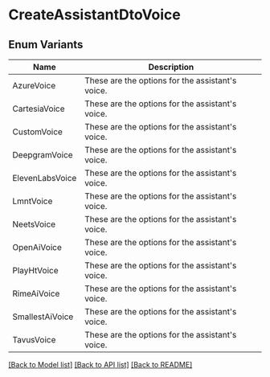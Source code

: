 # CreateAssistantDtoVoice

## Enum Variants

| Name | Description |
|---- | -----|
| AzureVoice | These are the options for the assistant&#39;s voice. |
| CartesiaVoice | These are the options for the assistant&#39;s voice. |
| CustomVoice | These are the options for the assistant&#39;s voice. |
| DeepgramVoice | These are the options for the assistant&#39;s voice. |
| ElevenLabsVoice | These are the options for the assistant&#39;s voice. |
| LmntVoice | These are the options for the assistant&#39;s voice. |
| NeetsVoice | These are the options for the assistant&#39;s voice. |
| OpenAiVoice | These are the options for the assistant&#39;s voice. |
| PlayHtVoice | These are the options for the assistant&#39;s voice. |
| RimeAiVoice | These are the options for the assistant&#39;s voice. |
| SmallestAiVoice | These are the options for the assistant&#39;s voice. |
| TavusVoice | These are the options for the assistant&#39;s voice. |

[[Back to Model list]](../README.md#documentation-for-models) [[Back to API list]](../README.md#documentation-for-api-endpoints) [[Back to README]](../README.md)


